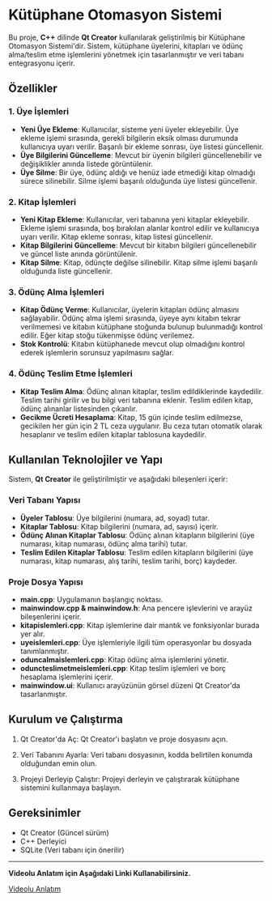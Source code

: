 # Kütüphane Otomasyon Sistemi

Bu proje, **C++** dilinde **Qt Creator** kullanılarak geliştirilmiş bir Kütüphane Otomasyon Sistemi'dir. Sistem, kütüphane üyelerini, kitapları ve ödünç alma/teslim etme işlemlerini yönetmek için tasarlanmıştır ve veri tabanı entegrasyonu içerir.

## Özellikler

### 1. Üye İşlemleri
- **Yeni Üye Ekleme**: Kullanıcılar, sisteme yeni üyeler ekleyebilir. Üye ekleme işlemi sırasında, gerekli bilgilerin eksik olması durumunda kullanıcıya uyarı verilir. Başarılı bir ekleme sonrası, üye listesi güncellenir.
- **Üye Bilgilerini Güncelleme**: Mevcut bir üyenin bilgileri güncellenebilir ve değişiklikler anında listede görüntülenir.
- **Üye Silme**: Bir üye, ödünç aldığı ve henüz iade etmediği kitap olmadığı sürece silinebilir. Silme işlemi başarılı olduğunda üye listesi güncellenir.

### 2. Kitap İşlemleri
- **Yeni Kitap Ekleme**: Kullanıcılar, veri tabanına yeni kitaplar ekleyebilir. Ekleme işlemi sırasında, boş bırakılan alanlar kontrol edilir ve kullanıcıya uyarı verilir. Kitap ekleme sonrası, kitap listesi güncellenir.
- **Kitap Bilgilerini Güncelleme**: Mevcut bir kitabın bilgileri güncellenebilir ve güncel liste anında görüntülenir.
- **Kitap Silme**: Kitap, ödünçte değilse silinebilir. Kitap silme işlemi başarılı olduğunda liste güncellenir.

### 3. Ödünç Alma İşlemleri
- **Kitap Ödünç Verme**: Kullanıcılar, üyelerin kitapları ödünç almasını sağlayabilir. Ödünç alma işlemi sırasında, üyeye aynı kitabın tekrar verilmemesi ve kitabın kütüphane stoğunda bulunup bulunmadığı kontrol edilir. Eğer kitap stoğu tükenmişse ödünç verilemez.
- **Stok Kontrolü**: Kitabın kütüphanede mevcut olup olmadığını kontrol ederek işlemlerin sorunsuz yapılmasını sağlar.

### 4. Ödünç Teslim Etme İşlemleri
- **Kitap Teslim Alma**: Ödünç alınan kitaplar, teslim edildiklerinde kaydedilir. Teslim tarihi girilir ve bu bilgi veri tabanına eklenir. Teslim edilen kitap, ödünç alınanlar listesinden çıkarılır.
- **Gecikme Ücreti Hesaplama**: Kitap, 15 gün içinde teslim edilmezse, gecikilen her gün için 2 TL ceza uygulanır. Bu ceza tutarı otomatik olarak hesaplanır ve teslim edilen kitaplar tablosuna kaydedilir.

## Kullanılan Teknolojiler ve Yapı
Sistem, **Qt Creator** ile geliştirilmiştir ve aşağıdaki bileşenleri içerir:

### Veri Tabanı Yapısı
- **Üyeler Tablosu**: Üye bilgilerini (numara, ad, soyad) tutar.
- **Kitaplar Tablosu**: Kitap bilgilerini (numara, ad, sayısı) içerir.
- **Ödünç Alınan Kitaplar Tablosu**: Ödünç alınan kitapların bilgilerini (üye numarası, kitap numarası, ödünç alma tarihi) tutar.
- **Teslim Edilen Kitaplar Tablosu**: Teslim edilen kitapların bilgilerini (üye numarası, kitap numarası, alış tarihi, teslim tarihi, borç) kaydeder.

### Proje Dosya Yapısı
- **main.cpp**: Uygulamanın başlangıç noktası.
- **mainwindow.cpp & mainwindow.h**: Ana pencere işlevlerini ve arayüz bileşenlerini içerir.
- **kitapislemleri.cpp**: Kitap işlemlerine dair mantık ve fonksiyonlar burada yer alır.
- **uyeislemleri.cpp**: Üye işlemleriyle ilgili tüm operasyonlar bu dosyada tanımlanmıştır.
- **oduncalmaislemleri.cpp**: Kitap ödünç alma işlemlerini yönetir.
- **oduncteslimetmeislemleri.cpp**: Kitap teslim işlemleri ve borç hesaplama işlemlerini içerir.
- **mainwindow.ui**: Kullanıcı arayüzünün görsel düzeni Qt Creator'da tasarlanmıştır.

## Kurulum ve Çalıştırma
1. Qt Creator'da Aç: 
   Qt Creator'ı başlatın ve proje dosyasını açın.

2. Veri Tabanını Ayarla: 
   Veri tabanı dosyasının, kodda belirtilen konumda olduğundan emin olun.

3. Projeyi Derleyip Çalıştır: 
   Projeyi derleyin ve çalıştırarak kütüphane sistemini kullanmaya başlayın.

## Gereksinimler
- Qt Creator (Güncel sürüm)
- C++ Derleyici
- SQLite (Veri tabanı için önerilir)

------------
**Videolu Anlatım için Aşağıdaki Linki Kullanabilirsiniz.**

[Videolu Anlatım](https://youtu.be/_8_T32Hn_Wk "Videolu Anlatım")
